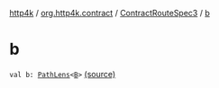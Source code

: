 [http4k](../../index.md) / [org.http4k.contract](../index.md) / [ContractRouteSpec3](index.md) / [b](./b.md)

# b

`val b: `[`PathLens`](../../org.http4k.lens/-path-lens/index.md)`<`[`B`](-binder/index.md#B)`>` [(source)](https://github.com/http4k/http4k/blob/master/http4k-contract/src/main/kotlin/org/http4k/contract/routeSpec.kt#L89)